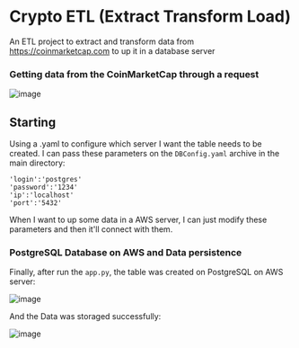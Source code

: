 # Crypto ETL (Extract Transform Load)

An ETL project to extract and transform data from https://coinmarketcap.com to up it in a database server

### Getting data from the CoinMarketCap through a request

![image](https://user-images.githubusercontent.com/56874672/223288676-0fbdaa3b-3ce4-42d0-91c3-c2c2eb6b0b81.png)

## Starting

Using a .yaml to configure which server I want the table needs to be created. I can pass these parameters on the `DBConfig.yaml` archive in the main directory:

```
'login':'postgres'
'password':'1234'
'ip':'localhost'
'port':'5432'
```

When I want to up some data in a AWS server, I can just modify these parameters and then it'll connect with them.

### PostgreSQL Database on AWS and Data persistence

Finally, after run the `app.py`, the table was created on PostgreSQL on AWS server:

![image](https://user-images.githubusercontent.com/56874672/223860166-f5037354-80f3-4b66-ab04-178a8f65cf70.png)

And the Data was storaged successfully:

![image](https://user-images.githubusercontent.com/56874672/223859137-838c983b-7b7e-4f06-a273-83d868493319.png)



